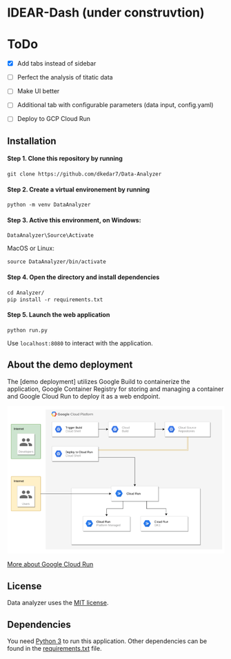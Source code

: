 # IDEAR-Dash (under construvtion)


# ToDo
- [x] Add tabs instead of sidebar
- [ ] Perfect the analysis of titatic data
- [ ] Make UI better
- [ ] Additional tab with configurable parameters (data input, config.yaml)
- [ ] Deploy to GCP Cloud Run


## Installation

#### Step 1. Clone this repository by running

    git clone https://github.com/dkedar7/Data-Analyzer
    
#### Step 2. Create a virtual environement by running

    python -m venv DataAnalyzer
        
#### Step 3. Active this environment, on Windows:

    DataAnalyzer\Source\Activate

MacOS or Linux:

    source DataAnalyzer/bin/activate
    
#### Step 4. Open the directory and install dependencies

    cd Analyzer/
    pip install -r requirements.txt
    
#### Step 5. Launch the web application

    python run.py
    
Use `localhost:8080` to interact with the application.

## About the demo deployment

The [demo deployment] utilizes Google Build to containerize the application, Google Container Registry for storing and managing a container and Google Cloud Run to deploy it as a web endpoint.

![Cloud Run Architecture](https://github.com/dkedar7/Data-Analyzer/blob/master/Analyzer/assets/architecture.png?raw=true)

[More about Google Cloud Run](https://cloud.google.com/run/docs/)


## License
Data analyzer uses the [MIT license](https://github.com/dkedar7/IDEAR-Dash/blob/master/LICENSE).

## Dependencies

You need [Python 3](https://python3statement.org/) to run this application. Other dependencies can be found in the [requirements.txt](https://github.com/dkedar7/IDEAR-Dash/blob/master/Analyzer/requirements.txt) file.
